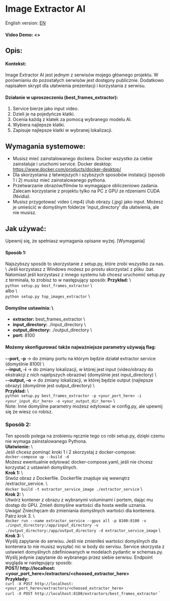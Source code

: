 # Image Extractor AI  
English version: [EN](README.md)  
#### Video Demo: <>  

## Opis:
#### Kontekst:
Image Extractor AI jest jednym z serwisów mojego głównego projektu. W porównianiu do pozostałych serwisów jest dostępny publicznie. Dodatkowo napisałem skrypt dla ułatwienia prezentacji i korzystania z serwisu.

#### Działanie w uproszeczeniu (best_frames_extractor):
1. Service bierze jako input video.
2. Dzieli je na pojedyńcze klatki. 
3. Ocenia każdą z klatek za pomocą wybranego modelu AI.
4. Wybiera najlepsze klatki.
5. Zapisuje najlepsze klatki w wybranej lokalizacji.

## Wymagania systemowe:  
- Musisz mieć zainstalowanego dockera. Docker wszystko za ciebie zainstaluje i uruchomi service. Docker desktop:  
<https://www.docker.com/products/docker-desktop/>  
- Dla skorzystania z łatwiejszych i szybszych sposobów instalacji (sposób 1 i 2) musisz mieć zainstalowanego pythona.
- Przetwarzanie obrazów/filmów to wymagające obliczeniowo zadania. Zalecam korzystanie z projektu tylko na PC z GPU ze rdzeniami CUDA (Nvidia).
- Musisz przygotować video (.mp4) i/lub obrazy (.jpg) jako input. Możesz je umieścić w domyślnym folderze 'input_directory' dla ułatwienia, ale nie musisz.  
  
## Jak używać:  
Upewnij się, że spełniasz wymagania opisane wyżej.  [Wymagania]
  
#### Sposób 1:  
Najszybszy sposób to skorzystanie z setup.py, które zrobi wszystko za nas. \ 
Jeśli korzystasz z Windows możesz po prostu skorzystać z pliku .bat.
Natomiast jeśli korzystasz z innego systemu lub chcesz uruchomić setup.py z terminala, to zrobisz to w następujący sposób: 
**Przykład:** \  
`python setup.py best_frames_extractor` \  
albo \  
`python setup.py top_images_extractor` \  
#### Domyślne ustawinia: \
- **extractor:** best_frames_extractor \  
- **input_directory:** ./input_directory \  
- **output_directory:** ./output_directory \  
- **port:** 8100  
#### Możemy skonfigurować także najważniejsze parametry używają flag: 
**--port, -p** -> do zmiany portu na którym będzie działał extractor service (domyślnie 8100) \  
**--input, -i** -> do zmiany lokalizacji, w której jest input (video/obrazy do ekstrakcji z nich najelpszych obrazów) (domyślnie jest input_directory) \  
**--output, -o** -> do zmiany lokalizacji, w której będzie output (najlepsze obrazy) (domyślnie jest output_directory) \  
**Przykład:** \  
`python setup.py best_frames_extractor -p <your_port_here> -i <your_input_dir_here> -o <your_output_dir_here>` \  
Note: Inne domyślne parametry możesz edytować w config.py, ale upewnij się że wiesz co robisz.  

### Sposób 2:  
Ten sposób polega na zrobieniu ręcznie tego co robi setup.py, dzięki czemu nie wymaga zainstalowanego Pythona. \
**Ułatwienie:** \  
Jeśli chcesz pominąć kroki 1 i 2 skorzystaj z docker-compose: \
`docker-compose up --build -d` \
Możesz ewentualnie edytować docker-compose.yaml, jeśli nie chcesz korzystać z ustawień domyślnych. \
**Krok 1:** \  
Stwóz obraz z Dockerfile. Dockerfile znajduje się wewnątrz /extractor_service. \  
`docker build -t extractor_service_image ./extractor_service` \  
**Krok 2:** \  
Utwórz kontener z obrazu z wybranymi voluminami i portem, dając mu dostęp do GPU. Zmień domyślne wartości dla hosta wedle uznania. \
Uwaga! Zniechęcam do zmieniania domyślnych wartości dla kontenera. Patrz krok 3. \  
`docker run --name extractor_service --gpus all -p 8100:8100 -v ./input_directory:/app/input_directory -v ./output_directory:/app/output_directory -d extractor_service_image`  \     
**Krok 3:** \  
Wyślij zapytanie do serwisu. Jeśli nie zmieniłeś wartości domyślnych dla kontenera to nie musisz wysyłać nic w body do servisu. Service skorzysta z ustawień domyślnych zdefiniowanych w modelach pydantic w schemas.py. Wyślij jedynie zapytanie do wybranego przez siebie serwisu. Endpoint wygląda w następujący sposób: \
**POST/ http://localhost:<your_port_here>/extractors/<choosed_extractor_here>** \
**Przykłady:** \
`curl -X POST http://localhost:<your_port_here>/extractors/<choosed_extractor_here>` \
`curl -X POST http://localhost:8100/extractors/best_frames_extractor`
`